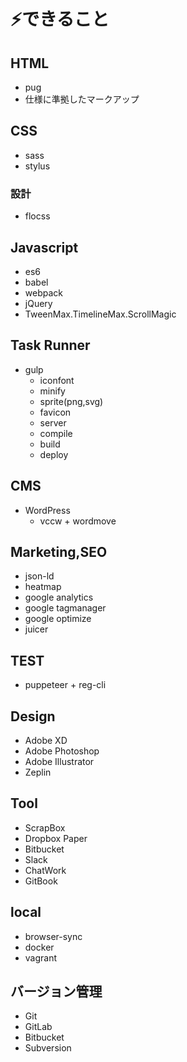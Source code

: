 # ⚡️できること

## HTML

* pug
* 仕様に準拠したマークアップ

## CSS

* sass
* stylus

### 設計

* flocss

## Javascript

* es6
* babel
* webpack
* jQuery
* TweenMax.TimelineMax.ScrollMagic

## Task Runner

* gulp
  * iconfont
  * minify
  * sprite\(png,svg\)
  * favicon
  * server
  * compile
  * build
  * deploy

## CMS

* WordPress
  * vccw + wordmove

## Marketing,SEO

* json-ld
* heatmap
* google analytics
* google tagmanager
* google optimize
* juicer

## TEST

* puppeteer + reg-cli

## Design

* Adobe XD
* Adobe Photoshop
* Adobe Illustrator
* Zeplin

## Tool

* ScrapBox
* Dropbox Paper
* Bitbucket
* Slack
* ChatWork
* GitBook

## local

* browser-sync
* docker
* vagrant

## バージョン管理

* Git
* GitLab
* Bitbucket
* Subversion

